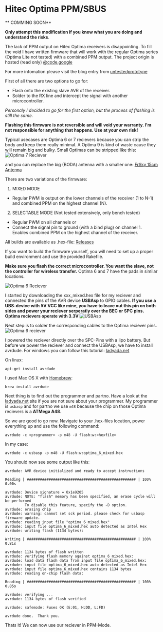 # Hitec Optima PPM/SBUS

** COMMING SOON**

**Only attempt this modification if you know what you are doing and understand the risks.**

The lack of PPM output on Hitec Optima receivers is disappointing. To fill the void I have written firmware that will work with the regular Optima series (Optima Lite not tested) with a combined PPM output. The project origin is hosted (read only) [@code.google](https://code.google.com/p/untestedprototype/)

For more infomation please visit the blog entry from [untestedprototype](http://untestedprototype.com/2012/08/hitec-optima-ppm/)

First of all there are two options to go for:
  * Flash onto the existing slave AVR of the receiver.
  * Solder to the RX line and intercept the signal with another microcontroller.
  
*Personaly I decided to go for the first option, but the process of flashing is still the same.*

**Flashing this firmware is not reversible and will void your warranty. I'm not responsible for anything that happens. Use at your own risk!**

Typical usecases are Optima 6 or 7 recievers because you can strip the body and keep them really minimal. A Optima  9 is kind of waste cause they will remain big and bulky. Small Optimas can be stripped like this:
![Optima 7 Reciever](http://tomsik.eu/sites/tomsik.eu/files/IMG_0592.JPG)

and you can replace the big (BODA) antenna with a smaller one: [FrSky 15cm Antenna](http://www.hobbyking.com/hobbyking/store/__16666__FrSky_Receiver_antenna_15_cm.html)

There are two variations of the firmware:

1. MIXED MODE
  * Regular PWM is output on the lower channels of the receiver (1 to N-1) and combined PPM on the highest channel (N).
2. SELECTABLE MODE (Not tested extensively, only bench tested)
  * Regular PWM on all channels or
  * Connect the signal pin to ground (with a bind plug) on channel 1. Enables combined PPM on the highest channel of the receiver.
  
All builds are available as .hex-file: [Releases](https://github.com/Zero3nna/optima-ppm/releases/)

If you want to build the firmware yourself, you will need to set up a proper build environment and use the provided Rakefile.

**Make sure you flash the correct microcontroller. You want the slave, not the controller for wireless transfer.** Optima 6 and 7 have the pads in similar locations.

![Optima 6 Reciever](http://untestedprototype.com/wp-content/uploads/2013/12/hitec.jpeg)

I started by downloading the xxx_mixed.hex file for my reciever and connected the pins of the AVR device **USBAsp** to GPIO cables. **If you use a UBS-device with 5V VCC like mine, you have to leave out this pin on both sides and power your reciever serperatly over the BEC or SPC pins. Optima recievers operate with 3.3V**
![USBAsp](http://zero3nna.de/public/img/usbasp.jpg)

Next step is to solder the corresponding cables to the Optima reciever pins.
![Optima 6 reciever](http://zero3nna.de/public/img/reciever.jpg)

I powered the reciever directly over the SPC-Pins with a lipo battery.
But before we power the reciever and connect the USBAsp, we have to install avrdude.
For windows you can follow this tutorial: [ladyada.net](http://www.ladyada.net/learn/avr/avrdude.html)

On linux:
```
apt-get install avrdude
```

I used Mac OS X with [Homebrew](http://brew.sh/):
```
brew install avrdude
```

Next thing is to find out the programmer and partno.
Have a look at the [ladyada.net](http://www.ladyada.net/learn/avr/avrdude.html) site if you are not sure about your programmer.
My programmer is ```usbasp``` and for partno we use ```m48``` because the chip on those Optima recievers is a **ATMega A48**.

So we are good to go now.
Navigate to your .hex-files location, power everything up and use the following command:
```
avrdude -c <programmer> -p m48 -U flash:w:<hexfile>
```

In my case:
```
avrdude -c usbasp -p m48 -U flash:w:optima_6_mixed.hex
```

You should now see some output like this:
```
avrdude: AVR device initialized and ready to accept instructions

Reading | ################################################## | 100% 0.00s

avrdude: Device signature = 0x1e9205
avrdude: NOTE: "flash" memory has been specified, an erase cycle will be performed
         To disable this feature, specify the -D option.
avrdude: erasing chip
avrdude: warning: cannot set sck period. please check for usbasp firmware update.
avrdude: reading input file "optima_6_mixed.hex"
avrdude: input file optima_6_mixed.hex auto detected as Intel Hex
avrdude: writing flash (1134 bytes):

Writing | ################################################## | 100% 0.81s

avrdude: 1134 bytes of flash written
avrdude: verifying flash memory against optima_6_mixed.hex:
avrdude: load data flash data from input file optima_6_mixed.hex:
avrdude: input file optima_6_mixed.hex auto detected as Intel Hex
avrdude: input file optima_6_mixed.hex contains 1134 bytes
avrdude: reading on-chip flash data:

Reading | ################################################## | 100% 0.85s

avrdude: verifying ...
avrdude: 1134 bytes of flash verified

avrdude: safemode: Fuses OK (E:01, H:DD, L:FD)

avrdude done.  Thank you.
```

Thats it! We can now use our reciever in PPM-Mode.




